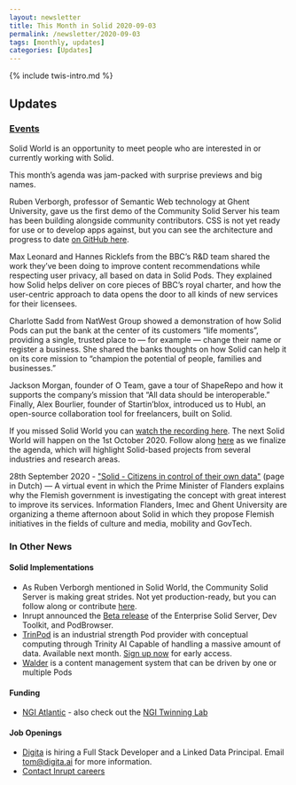 ```yaml
---
layout: newsletter
title: This Month in Solid 2020-09-03
permalink: /newsletter/2020-09-03
tags: [monthly, updates]
categories: [Updates]
---
```

{% include twis-intro.md %}

## Updates

### [Events](https://solidproject.org/events)
Solid World is an opportunity to meet people who are interested in or currently working with Solid. 

This month’s agenda was jam-packed with surprise previews and big names.

Ruben Verborgh, professor of Semantic Web technology at Ghent University, gave us the first demo of the Community Solid Server his team has been building alongside community contributors. CSS is not yet ready for use or to develop apps against, but you can see the architecture and progress to date [on GitHub here](https://github.com/solid/community-server).

Max Leonard and Hannes Ricklefs from the BBC’s R&D team shared the work they’ve been doing to improve content recommendations while respecting user privacy, all based on data in Solid Pods. They explained how Solid helps deliver on core pieces of BBC’s royal charter, and how the user-centric approach to data opens the door to all kinds of new services for their licensees.

Charlotte Sadd from NatWest Group showed a demonstration of how Solid Pods can put the bank at the center of its customers “life moments”, providing a single, trusted place to — for example — change their name or register a business. She shared the banks thoughts on how Solid can help it on its core mission to “champion the potential of people, families and businesses.”

Jackson Morgan, founder of O Team, gave a tour of ShapeRepo and how it supports the company’s mission that “All data should be interoperable.” Finally, Alex Bourlier, founder of Startin’blox, introduced us to Hubl, an open-source collaboration tool for freelancers, built on Solid.

If you missed Solid World you can [watch the recording here](https://vimeo.com/454813146). The next Solid World will happen on the 1st October 2020. Follow along [here](http://solidproject.org/events) as we finalize the agenda, which will highlight Solid-based projects from several industries and research areas.

28th September 2020 - ["Solid - Citizens in control of their own data"](https://overheid.vlaanderen.be/opleiding/solid) (page in Dutch) — A virtual event in which the Prime Minister of Flanders explains why the Flemish government is investigating the concept with great interest to improve its services. Information Flanders, Imec and Ghent University are organizing a theme afternoon about Solid in which they propose Flemish initiatives in the fields of culture and media, mobility and GovTech.

### In Other News

#### Solid Implementations
* As Ruben Verborgh mentioned in Solid World, the Community Solid Server is making great strides. Not yet production-ready, but you can follow along or contribute [here](https://github.com/solid/community-server).
* Inrupt announced the [Beta release](https://inrupt.com/inrupt-beta-live) of the Enterprise Solid Server, Dev Toolkit, and PodBrowser.
* [TrinPod](https://graphmetrix.com/trinpod) is an industrial strength Pod provider with conceptual computing through Trinity AI Capable of handling a massive amount of data. Available next month. [Sign up now](https://graphmetrix.com/trinpod) for early access.
* [Walder](https://github.com/KNowledgeOnWebScale/walder) is a content management system that can be driven by one or multiple Pods

#### Funding 
* [NGI Atlantic](https://ngiatlantic.eu/ngiatlanticeu-2nd-open-call) - also check out the [NGI Twinning Lab](https://ngiatlantic.eu/twinning-lab?field_country_value=2&field_organisation_type_value=All&field_choose_the_ngi_topic_focus_value=All)

#### Job Openings
* [Digita](https://www.digita.ai/careers) is hiring a Full Stack Developer and a Linked Data Principal. Email tom@digita.ai for more information.
* [Contact Inrupt careers](https://inrupt.com/careers)
